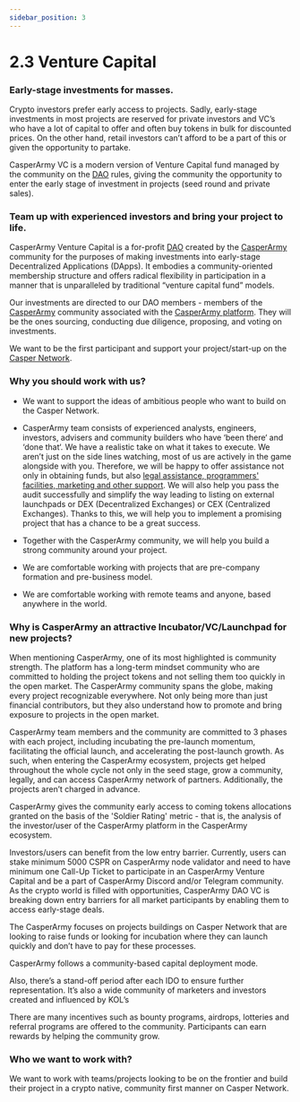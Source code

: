 ```yaml
---
sidebar_position: 3
---
```


# 2.3 Venture Capital

### Early-stage investments for masses.

Crypto investors prefer early access to projects. Sadly, early-stage investments in most projects are reserved for private investors and VC’s who have a lot of capital to offer and often buy tokens in bulk for discounted prices. On the other hand, retail investors can’t afford to be a part of this or given the opportunity to partake.

CasperArmy VC is a modern version of Venture Capital fund managed by the community on the <a href="https://docs.casperarmy.org/docs/PRODUCTS%20AND%20SERVICES/2.2%20DAO">DAO</a> rules, giving the community the opportunity to enter the early stage of investment in projects (seed round and private sales).

### Team up with experienced investors and bring your project to life.

CasperArmy Venture Capital is a for-profit <a href="https://docs.casperarmy.org/docs/PRODUCTS%20AND%20SERVICES/2.2%20DAO">DAO</a> created by the <a href="https://docs.casperarmy.org/docs/what-is-casperarmy/1.1-Description">CasperArmy</a> community for the purposes of making investments into early-stage Decentralized Applications (DApps). It embodies a community-oriented membership structure and offers radical flexibility in participation in a manner that is unparalleled by traditional “venture capital fund” models.

Our investments are directed to our DAO members - members of the <a href="https://docs.casperarmy.org/docs/what-is-casperarmy/1.1-Description">CasperArmy</a> community associated with the <a href="https://casper.army">CasperArmy platform</a>. They will be the ones sourcing, conducting due diligence, proposing, and voting on investments.

We want to be the first participant and support your project/start-up on the <a href="https://casper.network">Casper Network</a>.

### Why you should work with us?

- We want to support the ideas of ambitious people who want to build on the Casper Network.

- CasperArmy team consists of experienced analysts, engineers, investors, advisers and community builders who have ‘been there‘ and ‘done that‘. We have a realistic take on what it takes to execute. We aren’t just on the side lines watching, most of us are actively in the game alongside with you. Therefore, we will be happy to offer assistance not only in obtaining funds, but also <a href="https://docs.casperarmy.org/docs/PRODUCTS%20AND%20SERVICES/2.5%20Development%20Assistance">legal assistance, programmers' facilities, marketing and other support</a>. We will also help you pass the audit successfully and simplify the way leading to listing on external launchpads or DEX (Decentralized Exchanges) or CEX (Centralized Exchanges). Thanks to this, we will help you to implement a promising project that has a chance to be a great success.

- Together with the CasperArmy community, we will help you build a strong community around your project.

- We are comfortable working with projects that are pre-company formation and pre-business model.

- We are comfortable working with remote teams and anyone, based anywhere in the world.

### Why is CasperArmy an attractive Incubator/VC/Launchpad for new projects?

When mentioning CasperArmy, one of its most highlighted is community strength. The platform has a long-term mindset community who are committed to holding the project tokens and not selling them too quickly in the open market. The CasperArmy community spans the globe, making every project recognizable everywhere. Not only being more than just financial contributors, but they also understand how to promote and bring exposure to projects in the open market.

CasperArmy team members and the community are committed to 3 phases with each project, including incubating the pre-launch momentum, facilitating the official launch, and accelerating the post-launch growth. As such, when entering the CasperArmy ecosystem, projects get helped throughout the whole cycle not only in the seed stage, grow a community, legally, and can access CasperArmy network of partners. Additionally, the projects aren’t charged in advance.

CasperArmy gives the community early access to coming tokens allocations granted on the basis of the 'Soldier Rating' metric - that is, the analysis of the investor/user of the CasperArmy platform in the CasperArmy ecosystem.

Investors/users can benefit from the low entry barrier. Currently, users can stake minimum 5000 CSPR on CasperArmy node validator and need to have minimum one Call-Up Ticket to participate in an CasperArmy Venture Capital and be a part of CasperArmy Discord and/or Telegram community.
As the crypto world is filled with opportunities, CasperArmy DAO VC is breaking down entry barriers for all market participants by enabling them to access early-stage deals.

The CasperArmy focuses on projects buildings on Casper Network that are looking to raise funds or looking for incubation where they can launch quickly and don’t have to pay for these processes.

CasperArmy follows a community-based capital deployment mode.

Also, there’s a stand-off period after each IDO to ensure further representation. It’s also a wide community of marketers and investors created and influenced by KOL’s

There are many incentives such as bounty programs, airdrops, lotteries and referral programs are offered to the community. Participants can earn rewards by helping the community grow.

### Who we want to work with?

We want to work with teams/projects looking to be on the frontier and build their project in a crypto native, community first manner on Casper Network.
